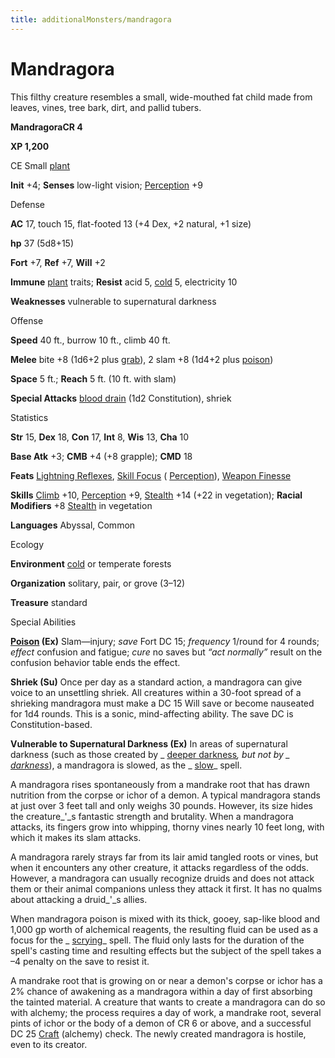 ```yaml
---
title: additionalMonsters/mandragora
---
```

# Mandragora

This filthy creature resembles a small, wide-mouthed fat child made from leaves, vines, tree bark, dirt, and pallid tubers.

**MandragoraCR 4**

**XP 1,200**

CE Small [plant](monsters/creatureTypes.md#_plant)

**Init** +4; **Senses** low-light vision; [Perception](additionalMonsters/../skills/perception.md#_perception) +9

Defense

**AC** 17, touch 15, flat-footed 13 (+4 Dex, +2 natural, +1 size)

**hp** 37 (5d8+15)

**Fort** +7, **Ref** +7, **Will** +2

**Immune** [plant](monsters/creatureTypes.md#_plant) traits; **Resist** acid 5, [cold](monsters/creatureTypes.md#_cold-subtype) 5, electricity 10

**Weaknesses** vulnerable to supernatural darkness

Offense

**Speed** 40 ft., burrow 10 ft., climb 40 ft.

**Melee** bite +8 (1d6+2 plus [grab](monsters/universalMonsterRules.md#_grab)), 2 slam +8 (1d4+2 plus [poison](monsters/universalMonsterRules.md#_poison-(ex-or-su)))

**Space** 5 ft.; **Reach** 5 ft. (10 ft. with slam)

**Special Attacks** [blood drain](monsters/universalMonsterRules.md#_blood-drain) (1d2 Constitution), shriek

Statistics

**Str** 15, **Dex** 18, **Con** 17, **Int** 8, **Wis** 13, **Cha** 10

**Base Atk** +3; **CMB** +4 (+8 grapple); **CMD** 18

**Feats** [Lightning Reflexes](additionalMonsters/../feats.md#_lightning-reflexes), [Skill Focus](additionalMonsters/../feats.md#_skill-focus) ( [Perception](additionalMonsters/../skills/perception.md#_perception)), [Weapon Finesse](additionalMonsters/../feats.md#_weapon-finesse)

**Skills** [Climb](additionalMonsters/../skills/climb.md#_climb) +10, [Perception](additionalMonsters/../skills/perception.md#_perception) +9, [Stealth](additionalMonsters/../skills/stealth.md#_stealth) +14 (+22 in vegetation); **Racial Modifiers** +8 [Stealth](additionalMonsters/../skills/stealth.md#_stealth) in vegetation

**Languages** Abyssal, Common

Ecology

**Environment** [cold](monsters/creatureTypes.md#_cold-subtype) or temperate forests

**Organization** solitary, pair, or grove (3–12)

**Treasure** standard

Special Abilities

**[Poison](monsters/universalMonsterRules.md#_poison-(ex-or-su)) (Ex)** Slam—injury; _save_ Fort DC 15; _frequency_ 1/round for 4 rounds; _effect_ confusion and fatigue; _cure_ no saves but _“_act normally_”_ result on the confusion behavior table ends the effect.

**Shriek (Su)** Once per day as a standard action, a mandragora can give voice to an unsettling shriek. All creatures within a 30-foot spread of a shrieking mandragora must make a DC 15 Will save or become nauseated for 1d4 rounds. This is a sonic, mind-affecting ability. The save DC is Constitution-based.

**Vulnerable to Supernatural Darkness (Ex)** In areas of supernatural darkness (such as those created by _ [deeper darkness](additionalMonsters/../spells/deeperDarkness.md#_deeper-darkness)_, but not by _ [darkness](additionalMonsters/../spells/darkness.md#_darkness)_), a mandragora is slowed, as the _ [slow](additionalMonsters/../spells/slow.md#_slow)_ spell.

A mandragora rises spontaneously from a mandrake root that has drawn nutrition from the corpse or ichor of a demon. A typical mandragora stands at just over 3 feet tall and only weighs 30 pounds. However, its size hides the creature_'_s fantastic strength and brutality. When a mandragora attacks, its fingers grow into whipping, thorny vines nearly 10 feet long, with which it makes its slam attacks.

A mandragora rarely strays far from its lair amid tangled roots or vines, but when it encounters any other creature, it attacks regardless of the odds. However, a mandragora can usually recognize druids and does not attack them or their animal companions unless they attack it first. It has no qualms about attacking a druid_'_s allies.

When mandragora poison is mixed with its thick, gooey, sap-like blood and 1,000 gp worth of alchemical reagents, the resulting fluid can be used as a focus for the _ [scrying](additionalMonsters/../spells/scrying.md#_scrying)_ spell. The fluid only lasts for the duration of the spell's casting time and resulting effects but the subject of the spell takes a –4 penalty on the save to resist it.

A mandrake root that is growing on or near a demon's corpse or ichor has a 2% chance of awakening as a mandragora within a day of first absorbing the tainted material. A creature that wants to create a mandragora can do so with alchemy; the process requires a day of work, a mandrake root, several pints of ichor or the body of a demon of CR 6 or above, and a successful DC 25 [Craft](additionalMonsters/../skills/craft.md#_craft) (alchemy) check. The newly created mandragora is hostile, even to its creator.

